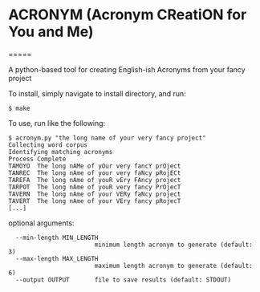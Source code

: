 # ACRONYM (Acronym CReatiON for You and Me)
=====

A python-based tool for creating English-ish Acronyms from your fancy project

To install, simply navigate to install directory, and run:
```
$ make 
```

To use, run like the following:
```
$ acronym.py "the long name of your very fancy project"
Collecting word corpus
Identifying matching acronyms
Process Complete
TAMOYO	The long nAMe of yOur very fancY prOject
TANREC	The long nAme of your very faNcy pRojECt
TAREFA	The long nAme of youR vEry FAncy project
TARPOT	The long nAme of youR very fancy PrOjecT
TAVERN	The long nAme of your VERy faNcy project
TAVERT	The long nAme of your VEry fancy pRojecT
[...]
```
optional arguments:
```
  --min-length MIN_LENGTH
                        minimum length acronym to generate (default: 3)
  --max-length MAX_LENGTH
                        maximum length acronym to generate (default: 6)
  --output OUTPUT       file to save results (default: STDOUT)
```
